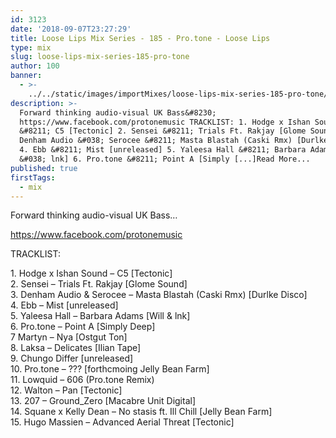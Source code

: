 ```yaml
---
id: 3123
date: '2018-09-07T23:27:29'
title: Loose Lips Mix Series - 185 - Pro.tone - Loose Lips
type: mix
slug: loose-lips-mix-series-185-pro-tone
author: 100
banner:
  - >-
    ../../static/images/importMixes/loose-lips-mix-series-185-pro-tone/image3123.jpeg
description: >-
  Forward thinking audio-visual UK Bass&#8230;
  https://www.facebook.com/protonemusic TRACKLIST: 1. Hodge x Ishan Sound
  &#8211; C5 [Tectonic] 2. Sensei &#8211; Trials Ft. Rakjay [Glome Sound] 3.
  Denham Audio &#038; Serocee &#8211; Masta Blastah (Caski Rmx) [Durlke Disco]
  4. Ebb &#8211; Mist [unreleased] 5. Yaleesa Hall &#8211; Barbara Adams [Will
  &#038; lnk] 6. Pro.tone &#8211; Point A [Simply [...]Read More...
published: true
firstTags:
  - mix
---
```

Forward thinking audio-visual UK Bass…

https://www.facebook.com/protonemusic

TRACKLIST:

1\. Hodge x Ishan Sound – C5 \[Tectonic\]  
2\. Sensei – Trials Ft. Rakjay \[Glome Sound\]  
3\. Denham Audio & Serocee – Masta Blastah (Caski Rmx) \[Durlke Disco\]  
4\. Ebb – Mist \[unreleased\]  
5\. Yaleesa Hall – Barbara Adams \[Will & lnk\]  
6\. Pro.tone – Point A \[Simply Deep\]  
7 Martyn – Nya \[Ostgut Ton\]  
8\. Laksa – Delicates \[Ilian Tape\]  
9\. Chungo Differ \[unreleased\]  
10\. Pro.tone – ??? \[forthcmoing Jelly Bean Farm\]  
11\. Lowquid – 606 (Pro.tone Remix)  
12\. Walton – Pan \[Tectonic\]  
13\. 207 – Ground\_Zero \[Macabre Unit Digital\]  
14\. Squane x Kelly Dean – No stasis ft. Ill Chill \[Jelly Bean Farm\]  
15\. Hugo Massien – Advanced Aerial Threat \[Tectonic\]